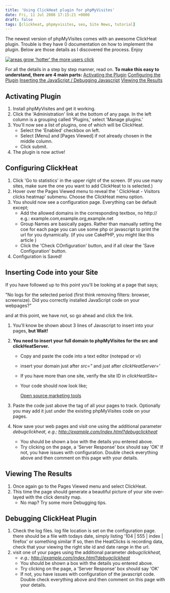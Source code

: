 ```yaml
---
title: 'Using ClickHeat plugin for phpMyVisites'
date: Fri, 11 Jul 2008 17:15:21 +0000
draft: false
tags: [clickheat, phpmyvisites, seo, Site News, tutorial]
---
```


The newest version of phpMyVisites comes with an awesome ClickHeat plugin. Trouble is they have 0 documentation on how to implement the plugin. Below are those details as I discovered the process. Enjoy

[![areas grow \'hotter\' the more users click](https://blog.edwardawebb.com/wp-content/uploads/2008/07/pagemanager10-299x143.png "Example ClickHeat results")](https://blog.edwardawebb.com/wp-content/uploads/2008/07/pagemanager10.png)

For all the details in a step by step manner, read on. **To make this easy to understand, there are 4 main parts:** [Activating the Plugin](#activate) [Configuring the Plugin](#configure) [Inserting the JavaScript / Debugging Javascript](#insert) [VIewing the Results](#results)

Activating Plugin
-----------------

1.  Install phpMyVisites and get it working.
2.  Click the 'Administration' link at the bottom of any page. In the left column is a grouping called 'Plugins,' select 'Manage plugins.'
3.  You'll now see a list of plugins, one of which will be ClickHeat.
    *   Select the 'Enabled' checkbox on left.
    *   Select \[Menu\] and \[Pages Viewed\] if not already chosen in the middle column.
    *   Click submit.
4.  The plugin is now active!

Configuring ClickHeat
---------------------

1.  Click 'Go to statistics' in the upper right of the screen. (If you use many sites, make sure the one you want to add ClickHeat to is selected.)
2.  Hover over the Pages Viewed menu to reveal the ' ClickHeat - Visitors clicks heatmap' submenu. Choose the ClickHeat menu option.
3.  You should now see a configuration page. Everything can be default except;
    *   Add the allowed domains in the corresponding textbox, no http:// e.g.: example.com,example.org,example.net
    *   Group Names are basically pages. Rather than manually setting the coe for each page you can use some php or javascript to print the url for you dynamically. (if you use CakePHP, you might like this article )
    *   Click the 'Check COnfiguration' button, and if all clear the 'Save Configuration' button.
4.  Configuration is Saved!

Inserting Code into your Site
-----------------------------

If you have followed up to this point you'll be looking at a page that says;

"No logs for the selected period (first think removing filters: browser, screensize). Did you correctly installed JavaScript code on your webpages?"

and at this point, we have not, so go ahead and click the link.

1.  You'll know be shown about 3 lines of Javascript to insert into your pages, **but Wait!**
2.  **You need to insert your full domain to phpMyVisites for the src and clickHeatServer.**
    *   Copy and paste the code into a text editor (notepad or vi)
    *   insert your domain just after _src="_ and just after _clickHeatServer='_
    *   If you have more than one site, verify the site ID in _clickHeatSite=_
    *   Your code should now look like;
        
        <a href="http://www.labsmedia.com/index.html">Open source marketing tools</a>
        
         <!--
        clickHeatSite = 47;clickHeatGroup = 'index';clickHeatServer = 'http://example.com/phpmyvisites/plugins/clickheat/libs/clickpmv.php';initClickHeat(); //--> 
        
3.  Paste the code just above the </body> tag of all your pages to track. Optionally you may add it just under the existing phpMyVisites code on your pages.
4.  Now save your web pages and visit one using the additional parameter _debugclickheat, e.g.; http://example.com/index.html?debugclickheat_
    *   You should be shown a box with the details you entered above.
    *   Try clicking on the page, a 'Server Response' box should say 'OK' If not, you have issues with configuration. Double check everything above and then comment on this page with your details.

Viewing The Results
-------------------

1.  Once again go to the Pages Viewed menu and select ClickHeat.
2.  This time the page should generate a beautiful picture of your site over-layed with the click density map.
    *   No map? Try some more Debugging tips.

Debugging ClickHeat Plugin
--------------------------

1.  Check the log files. log file location is set on the configuration page. there should be a file with todays date, simply listing '104 | 555 | index | firefox' or something similar If so, then the HeatClicks is recording data, check that your viewing the right site id and date range in the url.
2.  visit one of your pages using the additional parameter _debugclickheat,_
    *   _e.g.;_ _http://example.com/index.html?debugclickheat_
    *   You should be shown a box with the details you entered above.
    *   Try clicking on the page, a 'Server Response' box should say 'OK'
    *   If not, you have issues with configuration of the javascript code. Double check everything above and then comment on this page with your details.
